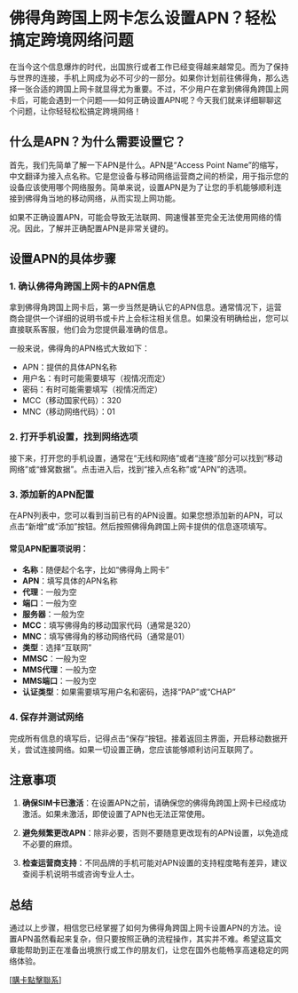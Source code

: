 # 佛得角跨国上网卡怎么设置APN？轻松搞定跨境网络问题

在当今这个信息爆炸的时代，出国旅行或者工作已经变得越来越常见。而为了保持与世界的连接，手机上网成为必不可少的一部分。如果你计划前往佛得角，那么选择一张合适的跨国上网卡就显得尤为重要。不过，不少用户在拿到佛得角跨国上网卡后，可能会遇到一个问题——如何正确设置APN呢？今天我们就来详细聊聊这个问题，让你轻轻松松搞定跨境网络！

## 什么是APN？为什么需要设置它？

首先，我们先简单了解一下APN是什么。APN是“Access Point Name”的缩写，中文翻译为接入点名称。它是您设备与移动网络运营商之间的桥梁，用于指示您的设备应该使用哪个网络服务。简单来说，设置APN是为了让您的手机能够顺利连接到佛得角当地的移动网络，从而实现上网功能。

如果不正确设置APN，可能会导致无法联网、网速慢甚至完全无法使用网络的情况。因此，了解并正确配置APN是非常关键的。

## 设置APN的具体步骤

### 1. 确认佛得角跨国上网卡的APN信息

拿到佛得角跨国上网卡后，第一步当然是确认它的APN信息。通常情况下，运营商会提供一个详细的说明书或卡片上会标注相关信息。如果没有明确给出，您可以直接联系客服，他们会为您提供最准确的信息。

一般来说，佛得角的APN格式大致如下：
- APN：提供的具体APN名称
- 用户名：有时可能需要填写（视情况而定）
- 密码：有时可能需要填写（视情况而定）
- MCC（移动国家代码）：320
- MNC（移动网络代码）：01

### 2. 打开手机设置，找到网络选项

接下来，打开您的手机设置，通常在“无线和网络”或者“连接”部分可以找到“移动网络”或“蜂窝数据”。点击进入后，找到“接入点名称”或“APN”的选项。

### 3. 添加新的APN配置

在APN列表中，您可以看到当前已有的APN设置。如果您想添加新的APN，可以点击“新增”或“添加”按钮。然后按照佛得角跨国上网卡提供的信息逐项填写。

#### 常见APN配置项说明：
- **名称**：随便起个名字，比如“佛得角上网卡”
- **APN**：填写具体的APN名称
- **代理**：一般为空
- **端口**：一般为空
- **服务器**：一般为空
- **MCC**：填写佛得角的移动国家代码（通常是320）
- **MNC**：填写佛得角的移动网络代码（通常是01）
- **类型**：选择“互联网”
- **MMSC**：一般为空
- **MMS代理**：一般为空
- **MMS端口**：一般为空
- **认证类型**：如果需要填写用户名和密码，选择“PAP”或“CHAP”

### 4. 保存并测试网络

完成所有信息的填写后，记得点击“保存”按钮。接着返回主界面，开启移动数据开关，尝试连接网络。如果一切设置正确，您应该能够顺利访问互联网了。

## 注意事项

1. **确保SIM卡已激活**：在设置APN之前，请确保您的佛得角跨国上网卡已经成功激活。如果未激活，即使设置了APN也无法正常使用。
   
2. **避免频繁更改APN**：除非必要，否则不要随意更改现有的APN设置，以免造成不必要的麻烦。

3. **检查运营商支持**：不同品牌的手机可能对APN设置的支持程度略有差异，建议查阅手机说明书或咨询专业人士。

## 总结

通过以上步骤，相信您已经掌握了如何为佛得角跨国上网卡设置APN的方法。设置APN虽然看起来复杂，但只要按照正确的流程操作，其实并不难。希望这篇文章能帮助到正在准备出境旅行或工作的朋友们，让您在国外也能畅享高速稳定的网络体验。

[[購卡點擊聯系](https://t.me/s/esim1088)]